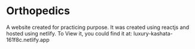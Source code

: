 # Orthopedics
A website created for practicing purpose. It was created using reactjs and hosted using netlify. To View it, you could find it at: luxury-kashata-161f8c.netlify.app
